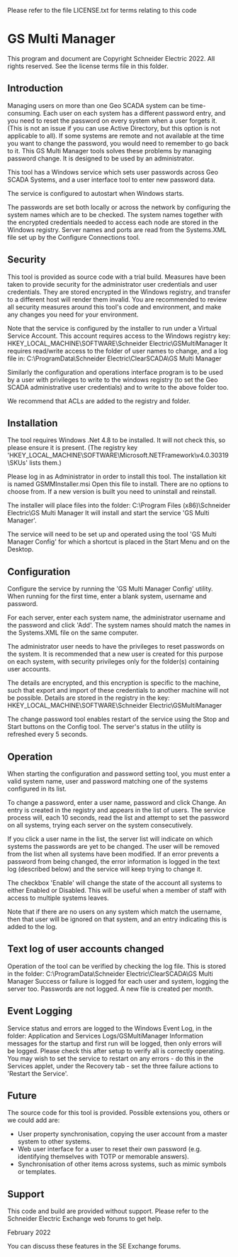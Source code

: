 Please refer to the file LICENSE.txt for terms relating to this code

GS Multi Manager
================
This program and document are Copyright Schneider Electric 2022. All rights reserved. See the license 
terms file in this folder.

Introduction
------------
Managing users on more than one Geo SCADA system can be time-consuming. Each user on each system has a 
different password entry, and you need to reset the password on every system when a user forgets it.
(This is not an issue if you can use Active Directory, but this option is not applicable to all).
If some systems are remote and not available at the time you want to change the password, you would
need to remember to go back to it. This GS Multi Manager tools solves these problems by managing
password change. It is designed to be used by an administrator.

This tool has a Windows service which sets user passwords across Geo SCADA Systems, and a user interface
tool to enter new password data.

The service is configured to autostart when Windows starts.

The passwords are set both locally or across the network by configuring the system names which are to 
be checked. The system names together with the encrypted credentials needed to access each node are 
stored in the Windows registry. Server names and ports are read from the Systems.XML file set up by 
the Configure Connections tool.

Security
--------
This tool is provided as source code with a trial build. Measures have been taken to provide security
for the administrator user credentials and user credentials. They are stored encrypted in the Windows
registry, and transfer to a different host will render them invalid. You are recommended to review
all security measures around this tool's code and environment, and make any changes you need for your
environment.

Note that the service is configured by the installer to run under a Virtual Service Account. This 
account requires access to the Windows registry key:
  HKEY_LOCAL_MACHINE\SOFTWARE\Schneider Electric\GSMultiManager
It requires read/write access to the folder of user names to change, and a log file in:
  C:\ProgramData\Schneider Electric\ClearSCADA\GS Multi Manager

Similarly the configuration and operations interface program is to be used by a user with privileges to
write to the windows registry (to set the Geo SCADA administrative user credentials) and to write to
the above folder too.

We recommend that ACLs are added to the registry and folder.

Installation
------------
The tool requires Windows .Net 4.8 to be installed. It will not check this, so please ensure it is present. 
(The registry key 'HKEY_LOCAL_MACHINE\SOFTWARE\Microsoft\.NETFramework\v4.0.30319\SKUs' lists them.)

Please log in as Administrator in order to install this tool. The installation kit is named GSMMInstaller.msi
Open this file to install. There are no options to choose from. If a new version is built you need to
uninstall and reinstall.

The installer will place files into the folder: 
  C:\Program Files (x86)\Schneider Electric\GS Multi Manager
It will install and start the service 'GS Multi Manager'.

The service will need to be set up and operated using the tool 'GS Multi Manager Config' for which a 
shortcut is placed in the Start Menu and on the Desktop.

Configuration
-------------
Configure the service by running the 'GS Multi Manager Config' utility. When running for the first time,
enter a blank system, username and password.

For each server, enter each system name, the administrator username and the password and click 'Add'. 
The system names should match the names in the Systems.XML file on the same computer.

The administrator user needs to have the privileges to reset passwords on the system. It is recommended 
that a new user is created for this purpose on each system, with security privileges only for the
folder(s) containing user accounts.

The details are encrypted, and this encryption is specific to the machine, such that export and import of 
these  credentials to another machine will not be possible. Details are stored in the registry in the key:
HKEY_LOCAL_MACHINE\SOFTWARE\Schneider Electric\GSMultiManager

The change password tool enables restart of the service using the Stop and Start buttons on the Config tool. 
The server's status in the utility is refreshed every 5 seconds.

Operation
---------
When starting the configuration and password setting tool, you must enter a valid system name, user and
password matching one of the systems configured in its list.

To change a password, enter a user name, password and click Change. An entry is created in the registry
and appears in the list of users. The service process will, each 10 seconds, read the list and attempt to
set the password on all systems, trying each server on the system consecutively.

If you click a user name in the list, the server list will indicate on which systems the passwords are
yet to be changed. The user will be removed from the list when all systems have been modified. If an error
prevents a password from being changed, the error information is logged in the text log (described below)
and the service will keep trying to change it.

The checkbox 'Enable' will change the state of the account all systems to either Enabled or Disabled.
This will be useful when a member of staff with access to multiple systems leaves.

Note that if there are no users on any system which match the username, then that user will be ignored on
that system, and an entry indicating this is added to the log.


Text log of user accounts changed
---------------------------------
Operation of the tool can be verified by checking the log file. This is stored in the folder:
  C:\ProgramData\Schneider Electric\ClearSCADA\GS Multi Manager
Success or failure is logged for each user and system, logging the server too. Passwords are not logged.
A new file is created per month.

Event Logging
-------------
Service status and errors are logged to the Windows Event Log, in the folder:
  Application and Services Logs/GSMultiManager
Information messages for the startup and first run will be logged, then only errors will be logged. Please
check this after setup to verify all is correctly operating. You may wish to set the service to restart on
any errors - do this in the Services applet, under the Recovery tab - set the three failure actions to
'Restart the Service'.

Future
------
The source code for this tool is provided. Possible extensions you, others or we could add are:
* User property synchronisation, copying the user account from a master system to other systems.
* Web user interface for a user to reset their own password (e.g. identifying themselves with TOTP or memorable answers).
* Synchronisation of other items across systems, such as mimic symbols or templates.

Support
-------
This code and build are provided without support. Please refer to the Schneider Electric Exchange web forums 
to get help.

February 2022


You can discuss these features in the SE Exchange forums.


